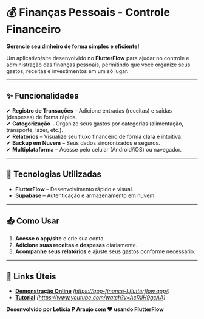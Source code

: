 # **💰 Finanças Pessoais - Controle Financeiro**  

**Gerencie seu dinheiro de forma simples e eficiente!**  

Um aplicativo/site desenvolvido no **FlutterFlow** para ajudar no controle e administração das finanças pessoais, permitindo que você organize seus gastos, receitas e investimentos em um só lugar.  

---

## **✨ Funcionalidades**  

✔ **Registro de Transações** – Adicione entradas (receitas) e saídas (despesas) de forma rápida.  
✔ **Categorização** – Organize seus gastos por categorias (alimentação, transporte, lazer, etc.).  
✔ **Relatórios** – Visualize seu fluxo financeiro de forma clara e intuitiva.  
✔ **Backup em Nuvem** – Seus dados sincronizados e seguros.  
✔ **Multiplataforma** – Acesse pelo celular (Android/iOS) ou navegador.  

---

## **🚀 Tecnologias Utilizadas**  

- **FlutterFlow** – Desenvolvimento rápido e visual.  
- **Supabase** – Autenticação e armazenamento em nuvem.  

---

## **📥 Como Usar**  

1. **Acesse o app/site** e crie sua conta.  
2. **Adicione suas receitas e despesas** diariamente.  
3. **Acompanhe seus relatórios** e ajuste seus gastos conforme necessário.  

---

## **🔗 Links Úteis**  

- **[Demonstração Online](#)** *(https://app-finance-l.flutterflow.app/)*
- **[Tutorial](#)** *(https://www.youtube.com/watch?v=AcIXiH9gcAA)*

**Desenvolvido por Leticia P Araujo com ❤️ usando FlutterFlow**  
